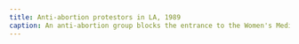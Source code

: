 ```yaml
---
title: Anti-abortion protestors in LA, 1989
caption: An anti-abortion group blocks the entrance to the Women's Medical Center in West Los Angeles. A pro-choice group counter-demonstrate. Photograph dated February 11, 1989. Courtesy of the Los Angeles Herald Examiner Photo Collection.
---
```

